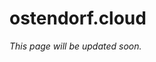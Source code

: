 <!-- This file will be shown as public Organization Profile README. -->

# ostendorf.cloud

*This page will be updated soon.*
